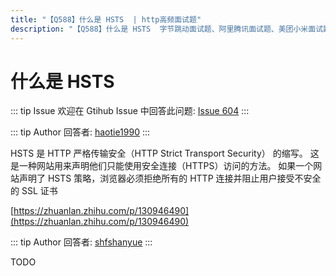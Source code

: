 ```yaml
---
title: "【Q588】什么是 HSTS  | http高频面试题"
description: "【Q588】什么是 HSTS  字节跳动面试题、阿里腾讯面试题、美团小米面试题。"
---
```


# 什么是 HSTS

::: tip Issue
欢迎在 Gtihub Issue 中回答此问题: [Issue 604](https://github.com/shfshanyue/Daily-Question/issues/604)
:::

::: tip Author
回答者: [haotie1990](https://github.com/haotie1990)
:::

HSTS 是 HTTP 严格传输安全（HTTP Strict Transport Security） 的缩写。 这是一种网站用来声明他们只能使用安全连接（HTTPS）访问的方法。 如果一个网站声明了 HSTS 策略，浏览器必须拒绝所有的 HTTP 连接并阻止用户接受不安全的 SSL 证书

[https://zhuanlan.zhihu.com/p/130946490](https://zhuanlan.zhihu.com/p/130946490)

::: tip Author
回答者: [shfshanyue](https://github.com/shfshanyue)
:::

TODO
